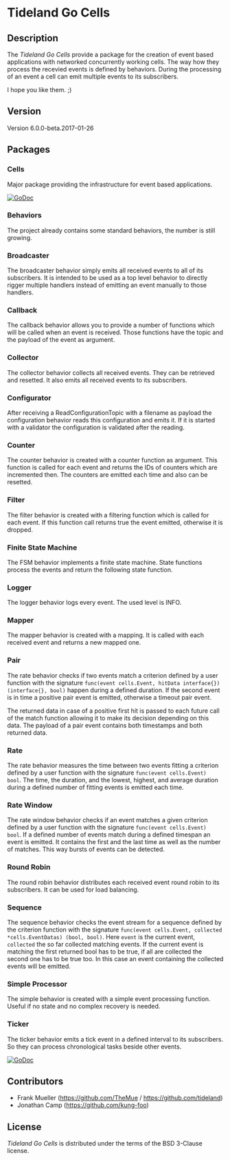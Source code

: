 # Tideland Go Cells

## Description

The *Tideland Go Cells* provide a package for the creation of event based
applications with networked concurrently working cells. The way how they
process the recevied events is defined by behaviors. During the processing
of an event a cell can emit multiple events to its subscribers.

I hope you like them. ;)

## Version

Version 6.0.0-beta.2017-01-26

## Packages

### Cells

Major package providing the infrastructure for event based applications.

[![GoDoc](https://godoc.org/github.com/tideland/gocells/cells?status.svg)](https://godoc.org/github.com/tideland/gocells/cells)

### Behaviors

The project already contains some standard behaviors, the number is
still growing.

### Broadcaster

The broadcaster behavior simply emits all received events to all
of its subscribers. It is intended to be used as a top level behavior
to directly rigger multiple handlers instead of emitting an event
manually to those handlers.

### Callback

The callback behavior allows you to provide a number of functions
which will be called when an event is received. Those functions
have the topic and the payload of the event as argument.

### Collector

The collector behavior collects all received events. They can be
retrieved and resetted. It also emits all received events to its
subscribers.

### Configurator

After receiving a ReadConfigurationTopic with a filename as
payload the configuration behavior reads this configuration
and emits it. If it is started with a validator the configuration
is validated after the reading.

### Counter

The counter behavior is created with a counter function as argument.
This function is called for each event and returns the IDs of counters
which are incremented then. The counters are emitted each time and
also can be resetted.

### Filter

The filter behavior is created with a filtering function which is
called for each event. If this function call returns true the event
emitted, otherwise it is dropped.

### Finite State Machine

The FSM behavior implements a finite state machine. State functions
process the events and return the following state function.

### Logger

The logger behavior logs every event. The used level is INFO.

### Mapper

The mapper behavior is created with a mapping. It is called with each
received event and returns a new mapped one.

### Pair

The rate behavior checks if two events match a criterion defined by
a user function with the signature `func(event cells.Event, hitData interface{}) (interface{}, bool)` 
happen during a defined duration. If the second event is in time a positive
pair event is emitted, otherwise a timeout pair event.

The returned data in case of a positive first hit is passed to each future
call of the match function allowing it to make its decision depending on
this data. The payload of a pair event contains both timestamps and both
returned data.

### Rate

The rate behavior measures the time between two events fitting a criterion
defined by a user function with the signature `func(event cells.Event) bool`.
The time, the duration, and the lowest, highest, and average duration during
a defined number of fitting events is emitted each time.

### Rate Window

The rate window behavior checks if an event matches a given criterion defined
by a user function with the signature `func(event cells.Event) bool`. If a
defined number of events match during a defined timespan an event is emitted.
It contains the first and the last time as well as the number of matches.
This way bursts of events can be detected.

### Round Robin

The round robin behavior distributes each received event round robin
to its subscribers. It can be used for load balancing.

### Sequence

The sequence behavior checks the event stream for a sequence defined
by the criterion function with the signature
`func(event cells.Event, collected *cells.EventDatas) (bool, bool)`.
Here `event` is the current event, `collected` the so far collected
matching events. If the current event is matching the first returned
bool has to be true, if all are collected the second one has to be
true too. In this case an event containing the collected events will
be emitted.

### Simple Processor

The simple behavior is created with a simple event processing function.
Useful if no state and no complex recovery is needed.

### Ticker

The ticker behavior emits a tick event in a defined interval to its
subscribers. So they can process chronological tasks beside other
events.

[![GoDoc](https://godoc.org/github.com/tideland/gocells/behaviors?status.svg)](https://godoc.org/github.com/tideland/gocells/behaviors)

## Contributors

- Frank Mueller (https://github.com/TheMue / https://github.com/tideland)
- Jonathan Camp (https://github.com/kung-foo)

## License

*Tideland Go Cells* is distributed under the terms of the BSD 3-Clause license.

